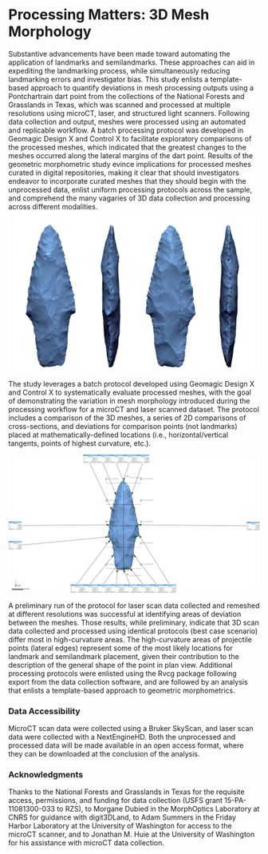 # Processing Matters: 3D Mesh Morphology

Substantive advancements have been made toward automating the application of landmarks and semilandmarks. These approaches can aid in expediting the landmarking process, while simultaneously reducing landmarking errors and investigator bias. This study enlists a template-based approach to quantify deviations in mesh processing outputs using a Pontchartrain dart point from the collections of the National Forests and Grasslands in Texas, which was scanned and processed at multiple resolutions using microCT, laser, and structured light scanners. Following data collection and output, meshes were processed using an automated and replicable workflow. A batch processing protocol was developed in Geomagic Design X and Control X to facilitate exploratory comparisons of the processed meshes, which indicated that the greatest changes to the meshes occurred along the lateral margins of the dart point. Results of the geometric morphometric study evince implications for processed meshes curated in digital repositories, making it clear that should investigators endeavor to incorporate curated meshes that they should begin with the unprocessed data, enlist uniform processing protocols across the sample, and comprehend the many vagaries of 3D data collection and processing across different modalities.

![](./figures/ho54ct.png)

The study leverages a batch protocol developed using Geomagic Design X and Control X to systematically evaluate processed meshes, with the goal of demonstrating the variation in mesh morphology introduced during the processing workflow for a microCT and laser scanned dataset. The protocol includes a comparison of the 3D meshes, a series of 2D comparisons of cross-sections, and deviations for comparison points (not landmarks) placed at mathematically-defined locations (i.e., horizontal/vertical tangents, points of highest curvature, etc.).

![](./figures/FigBatch.jpg)

A preliminary run of the protocol for laser scan data collected and remeshed at different resolutions was successful at identifying areas of deviation between the meshes. Those results, while preliminary, indicate that 3D scan data collected and processed using identical protocols (best case scenario) differ most in high-curvature areas. The high-curvature areas of projectile points (lateral edges) represent some of the most likely locations for landmark and semilandmark placement, given their contribution to the description of the general shape of the point in plan view. Additional processing protocols were enlisted using the Rvcg package following export from the data collection software, and are followed by an analysis that enlists a template-based approach to geometric morphometrics.

### Data Accessibility

MicroCT scan data were collected using a Bruker SkyScan, and laser scan data were collected with a NextEngineHD. Both the unprocessed and processed data will be made available in an open access format, where they can be downloaded at the conclusion of the analysis.

### Acknowledgments

Thanks to the National Forests and Grasslands in Texas for the requisite access, permissions, and funding for data collection (USFS grant 15-PA-11081300-033 to RZS), to Morgane Dubied in the MorphOptics Laboratory at CNRS for guidance with digit3DLand, to Adam Summers in the Friday Harbor Laboratory at the University of Washington for access to the microCT scanner, and to Jonathan M. Huie at the University of Washington for his assistance with microCT data collection.